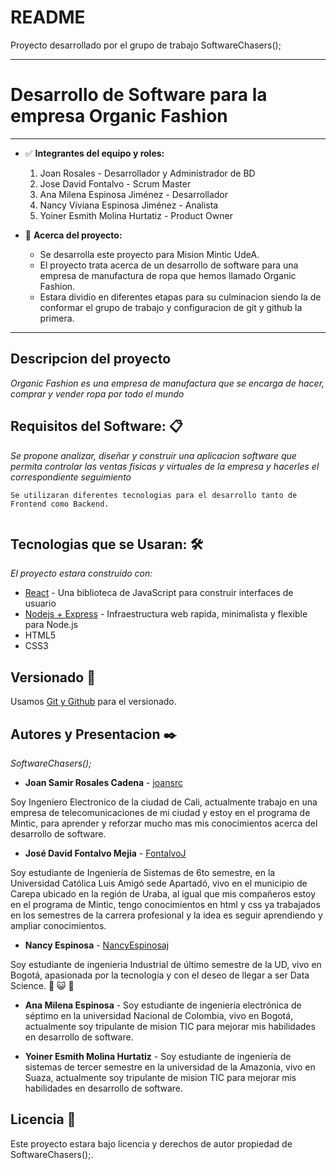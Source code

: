 # README

Proyecto desarrollado por el grupo de trabajo SoftwareChasers();

---

# **Desarrollo de Software para la empresa Organic Fashion**

---

- ✅ **Integrantes del equipo y roles:**
    1.  Joan Rosales - Desarrollador y Administrador de BD 
    2.  Jose David Fontalvo - Scrum Master
    3.  Ana Milena Espinosa Jiménez - Desarrollador
    4.  Nancy Viviana Espinosa Jiménez - Analista
    5.  Yoiner Esmith Molina Hurtatiz - Product Owner




- 📕 **Acerca del proyecto:**
    -  Se desarrolla este proyecto para Mision Mintic UdeA.
    -  El proyecto trata acerca de un desarrollo de software para una empresa de manufactura de ropa que hemos llamado Organic Fashion.
    -  Estara dividio en diferentes etapas para su culminacion siendo la de conformar el grupo de trabajo y configuracion de git y github la primera.



---

## **Descripcion del proyecto**

*Organic Fashion es una empresa de manufactura que se encarga de hacer, comprar y vender ropa por todo el mundo*


## **Requisitos del Software: 📋**

*Se propone analizar, diseñar y construir una aplicacion software que permita controlar las ventas fisicas y virtuales de la empresa y hacerles el correspondiente seguimiento*

```
Se utilizaran diferentes tecnologias para el desarrollo tanto de Frontend como Backend.


```

## **Tecnologias que se Usaran: 🛠️**

*El proyecto estara construido con:*

- [React](https://es.reactjs.org/) - Una biblioteca de JavaScript para construir interfaces de usuario
- [Nodejs + Express](https://expressjs.com/es/) - Infraestructura web rapida, minimalista y flexible para Node.js
- HTML5
- CSS3


## **Versionado 📌**

Usamos [Git y Github](http://github.com/) para el versionado.


## **Autores y Presentacion ✒️**

*SoftwareChasers();*

- **Joan Samir Rosales Cadena** - [joansrc](https://github.com/joansrc)

Soy Ingeniero Electronico de la ciudad de Cali, actualmente trabajo en una empresa de telecomunicaciones de mi ciudad y estoy en el programa de Mintic, para aprender y reforzar mucho mas mis conocimientos acerca del desarrollo de  software.

- **José David Fontalvo Mejia** - [FontalvoJ](https://github.com/FontalvoJ)

Soy estudiante de Ingeniería de Sistemas de 6to semestre, en la Universidad Católica Luis Amigó sede Apartadó, vivo en el municipio de Carepa ubicado en la región de Uraba, al igual que mis compañeros estoy en el programa de Mintic, tengo conocimientos en html y css ya trabajados en los semestres de la carrera profesional y la idea es seguir aprendiendo y ampliar conocimientos.

- **Nancy Espinosa** - [NancyEspinosaj](https://github.com/NancyEspinosaj)

Soy estudiante de ingenieria Industrial de último semestre de la UD, vivo en Bogotá, apasionada por la tecnología y con el deseo de llegar a ser Data Science. :dancer: :smiley_cat:  :new_moon_with_face:

- **Ana Milena Espinosa** - [](https://github.com/AnaMilenaE)
Soy estudiante de ingeniería electrónica de séptimo en la universidad Nacional de Colombia, vivo en Bogotá, actualmente soy tripulante de mision TIC para mejorar mis habilidades en desarrollo de software.

- **Yoiner Esmith Molina Hurtatiz** - [](https://github.com/Yoiner04)
Soy estudiante de ingeniería de sistemas de tercer semestre en la universidad de la Amazonia, vivo en Suaza, actualmente soy tripulante de mision TIC para mejorar mis habilidades en desarrollo de software.

## **Licencia 📄**

Este proyecto estara bajo licencia y derechos de autor propiedad de SoftwareChasers();.

